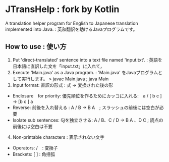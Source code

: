 # JTransHelp : fork by Kotlin
A translation helper program for English to Japanese translation implemented into Java. : 英和翻訳を助けるJavaプログラムです。
## How to use : 使い方
 1. Put 'direct-translated' sentence into a text file named 'input.txt'. : 英語を日本語に直訳した文を「input.txt」に入れて，
 2. Execute 'Main.java' as a Java program. : 'Main.java' をJavaプログラムとして実行します。 > javac Main.java ; java Main
 3. Input format: 直訳の形式 : 式 -> 変換された後の形
  - Enclosure　for priority: 優先順位を作るためにカッコに入れる:　a / [ b c ] -> [b c ] a
  - Reverse: 前後を入れ替える : A / B -> B A　; スラッシュの前後には空白が必要
  - Isolate sub sentences: 句を独立させる: A / B、C / D -> B A 、D C ; 読点の前後には空白は不要
  4. Non-printable characters : 表示されない文字
   - Operators: /　: 変換子
   - Brackets: [ ] : 角括弧 
